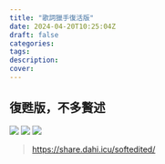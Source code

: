 ```yaml
---
title: "歌詞獵手復活版"
date: 2024-04-20T10:25:04Z
draft: false
categories:
tags:
description: 
cover: 
---
```

## 復甦版，不多贅述
![](https://oss.dahi.edu.eu.org/disk_app_file_63a190a55593487c79144065/c953b532ec10cf3d589dcfd7ccefc3d8_1713682774657.png)
![](https://oss.dahi.edu.eu.org/disk_app_file_63a190a55593487c79144065/f4568daa48671d40863c7e5eef0cd72d_1713682767065.png)
![](https://oss.dahi.edu.eu.org/disk_app_file_63a190a55593487c79144065/5c5f2a25cfc113fbe645ae58e8932687_1713682756513.png)

> https://share.dahi.icu/softedited/